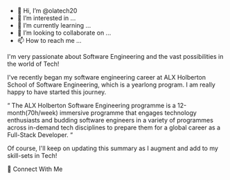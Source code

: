 - 👋 Hi, I’m @olatech20
- 👀 I’m interested in ...
- 🌱 I’m currently learning ...
- 💞️ I’m looking to collaborate on ...
- 📫 How to reach me ...

<!---
olatech20/olatech20 is a ✨ special ✨ repository because its `README.md` (this file) appears on your GitHub profile.
You can click the Preview link to take a look at your changes.
--->





I'm very passionate about Software Engineering and the vast possibilities in the world of Tech! 

I've recently began my software engineering career at ALX Holberton School of Software Engineering, which is a yearlong program. I am really happy to have started this journey.

“ The ALX Holberton Software Engineering programme is a 12-month(70h/week) immersive programme that engages technology enthusiasts and budding software engineers in a variety of programmes across in-demand tech disciplines to prepare them for a global career as a Full-Stack Developer. “

Of course, I'll keep on updating this summary as I augment and add to my skill-sets in Tech!




🤝 Connect With Me

